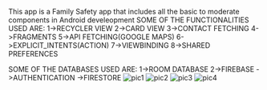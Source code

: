 This app is a Family Safety app that includes all the basic to moderate components in Android develeopment
SOME OF THE FUNCTIONALITIES USED ARE:
1->RECYCLER VIEW
2->CARD VIEW
3->CONTACT FETCHING 
4->FRAGMENTS
5->API FETCHING(GOOGLE MAPS)
6->EXPLICIT_INTENTS(ACTION)
7->VIEWBINDING
8->SHARED PREFERENCES

SOME OF THE DATABASES USED ARE:
1->ROOM DATABASE
2->FIREBASE
    ->AUTHENTICATION
    ->FIRESTORE
![pic1](https://github.com/AryanArora0033/FamSafe/assets/96570614/1c203180-14b2-4487-a583-ff6a11a61c48)
![pic2](https://github.com/AryanArora0033/FamSafe/assets/96570614/3cb93dc5-8e58-4e54-8e2d-b0ade142337e)
![pic3](https://github.com/AryanArora0033/FamSafe/assets/96570614/fde1295a-31b2-4f9c-88dc-fcfe87e3660d)
![pic4](https://github.com/AryanArora0033/FamSafe/assets/96570614/201d8281-53d2-4748-9e59-e2cc16b3d234)

